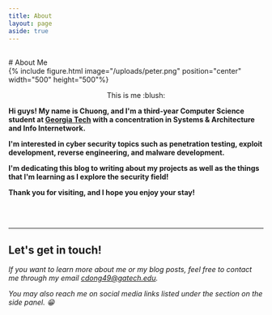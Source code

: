 ```yaml
---
title: About
layout: page
aside: true
---
```



<br/>
# About Me
<br/>
{% include figure.html image="/uploads/peter.png" position="center" width="500" height="500"%}
<p style="text-align:center;">This is me :blush:</p>

**Hi guys! My name is Chuong, and I'm a third-year Computer Science student at [Georgia Tech](https://www.gatech.edu/ "Georgia Tech") with a concentration in Systems & Architecture and Info Internetwork.**

**I'm interested in cyber security topics such as penetration testing, exploit development, reverse engineering, and malware development.**

**I'm dedicating this blog to writing about my projects as well as the things that I'm learning as I explore the security field!**

**Thank you for visiting, and I hope you enjoy your stay!**

<br/><br/>

<hr>

## Let's get in touch!

*If you want to learn more about me or my blog posts, feel free to contact me through my email cdong49@gatech.edu.*

*You may also reach me on social media links listed under the section on the side panel. :grin:*

